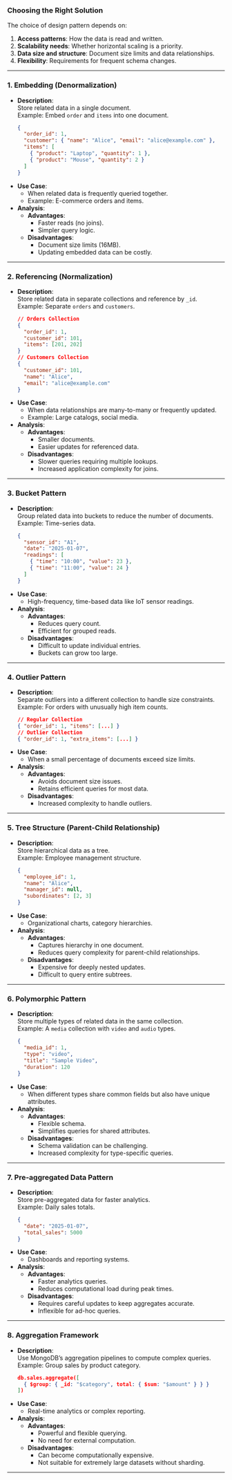 ### **Choosing the Right Solution**  
The choice of design pattern depends on:  
1. **Access patterns**: How the data is read and written.  
2. **Scalability needs**: Whether horizontal scaling is a priority.  
3. **Data size and structure**: Document size limits and data relationships.  
4. **Flexibility**: Requirements for frequent schema changes.  

---
### 1. **Embedding (Denormalization)**  
- **Description**:  
  Store related data in a single document.  
  Example: Embed `order` and `items` into one document.  
  ```json
  {
    "order_id": 1,
    "customer": { "name": "Alice", "email": "alice@example.com" },
    "items": [
      { "product": "Laptop", "quantity": 1 },
      { "product": "Mouse", "quantity": 2 }
    ]
  }
  ```
- **Use Case**:  
  - When related data is frequently queried together.  
  - Example: E-commerce orders and items.
- **Analysis**:  
  - **Advantages**:  
    - Faster reads (no joins).  
    - Simpler query logic.  
  - **Disadvantages**:  
    - Document size limits (16MB).  
    - Updating embedded data can be costly.

---

### 2. **Referencing (Normalization)**  
- **Description**:  
  Store related data in separate collections and reference by `_id`.  
  Example: Separate `orders` and `customers`.  
  ```json
  // Orders Collection
  {
    "order_id": 1,
    "customer_id": 101,
    "items": [201, 202]
  }
  // Customers Collection
  {
    "customer_id": 101,
    "name": "Alice",
    "email": "alice@example.com"
  }
  ```
- **Use Case**:  
  - When data relationships are many-to-many or frequently updated.  
  - Example: Large catalogs, social media.
- **Analysis**:  
  - **Advantages**:  
    - Smaller documents.  
    - Easier updates for referenced data.  
  - **Disadvantages**:  
    - Slower queries requiring multiple lookups.  
    - Increased application complexity for joins.

---

### 3. **Bucket Pattern**  
- **Description**:  
  Group related data into buckets to reduce the number of documents.  
  Example: Time-series data.  
  ```json
  {
    "sensor_id": "A1",
    "date": "2025-01-07",
    "readings": [
      { "time": "10:00", "value": 23 },
      { "time": "11:00", "value": 24 }
    ]
  }
  ```
- **Use Case**:  
  - High-frequency, time-based data like IoT sensor readings.  
- **Analysis**:  
  - **Advantages**:  
    - Reduces query count.  
    - Efficient for grouped reads.  
  - **Disadvantages**:  
    - Difficult to update individual entries.  
    - Buckets can grow too large.

---

### 4. **Outlier Pattern**  
- **Description**:  
  Separate outliers into a different collection to handle size constraints.  
  Example: For orders with unusually high item counts.  
  ```json
  // Regular Collection
  { "order_id": 1, "items": [...] }
  // Outlier Collection
  { "order_id": 1, "extra_items": [...] }
  ```
- **Use Case**:  
  - When a small percentage of documents exceed size limits.  
- **Analysis**:  
  - **Advantages**:  
    - Avoids document size issues.  
    - Retains efficient queries for most data.  
  - **Disadvantages**:  
    - Increased complexity to handle outliers.

---

### 5. **Tree Structure (Parent-Child Relationship)**  
- **Description**:  
  Store hierarchical data as a tree.  
  Example: Employee management structure.  
  ```json
  {
    "employee_id": 1,
    "name": "Alice",
    "manager_id": null,
    "subordinates": [2, 3]
  }
  ```
- **Use Case**:  
  - Organizational charts, category hierarchies.  
- **Analysis**:  
  - **Advantages**:  
    - Captures hierarchy in one document.  
    - Reduces query complexity for parent-child relationships.  
  - **Disadvantages**:  
    - Expensive for deeply nested updates.  
    - Difficult to query entire subtrees.

---

### 6. **Polymorphic Pattern**  
- **Description**:  
  Store multiple types of related data in the same collection.  
  Example: A `media` collection with `video` and `audio` types.  
  ```json
  {
    "media_id": 1,
    "type": "video",
    "title": "Sample Video",
    "duration": 120
  }
  ```
- **Use Case**:  
  - When different types share common fields but also have unique attributes.  
- **Analysis**:  
  - **Advantages**:  
    - Flexible schema.  
    - Simplifies queries for shared attributes.  
  - **Disadvantages**:  
    - Schema validation can be challenging.  
    - Increased complexity for type-specific queries.

---

### 7. **Pre-aggregated Data Pattern**  
- **Description**:  
  Store pre-aggregated data for faster analytics.  
  Example: Daily sales totals.  
  ```json
  {
    "date": "2025-01-07",
    "total_sales": 5000
  }
  ```
- **Use Case**:  
  - Dashboards and reporting systems.  
- **Analysis**:  
  - **Advantages**:  
    - Faster analytics queries.  
    - Reduces computational load during peak times.  
  - **Disadvantages**:  
    - Requires careful updates to keep aggregates accurate.  
    - Inflexible for ad-hoc queries.

---

### 8. **Aggregation Framework**  
- **Description**:  
  Use MongoDB’s aggregation pipelines to compute complex queries.  
  Example: Group sales by product category.  
  ```json
  db.sales.aggregate([
    { $group: { _id: "$category", total: { $sum: "$amount" } } }
  ])
  ```
- **Use Case**:  
  - Real-time analytics or complex reporting.  
- **Analysis**:  
  - **Advantages**:  
    - Powerful and flexible querying.  
    - No need for external computation.  
  - **Disadvantages**:  
    - Can become computationally expensive.  
    - Not suitable for extremely large datasets without sharding.

---
